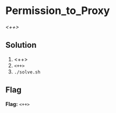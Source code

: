 # Permission_to_Proxy
*<++>*

## Solution
1. <++>
2. `<++>`
3. `./solve.sh`


## Flag
**Flag:** `<++>`
